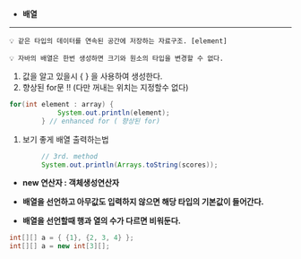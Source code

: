 - **배열**

---

```
💡 같은 타입의 데이터를 연속된 공간에 저장하는 자료구조. [element]
```

```
💡 자바의 배열은 한번 생성하면 크기와 원소의 타입을 변경할 수 없다.
```

1.  값을 알고 있을시 { } 을 사용하여 생성한다.
2.  향상된 for문 !! (다만 꺼내는 위치는 지정할수 없다)

```java
for(int element : array) {
			System.out.println(element);
		} // enhanced for ( 향상된 for)
```

1. 보기 좋게 배열 출력하는법

```java
		// 3rd. method
		System.out.println(Arrays.toString(scores));
```

- **new 연산자 : 객체생성연산자**

- **배열을 선언하고 아무값도 입력하지 않으면 해당 타입의 기본값이 들어간다.**

- **배열을 선언할때 행과 열의 수가 다르면 비워둔다.**

```java
int[][] a = { {1}, {2, 3, 4} };
int[][] a = new int[3][];
```

